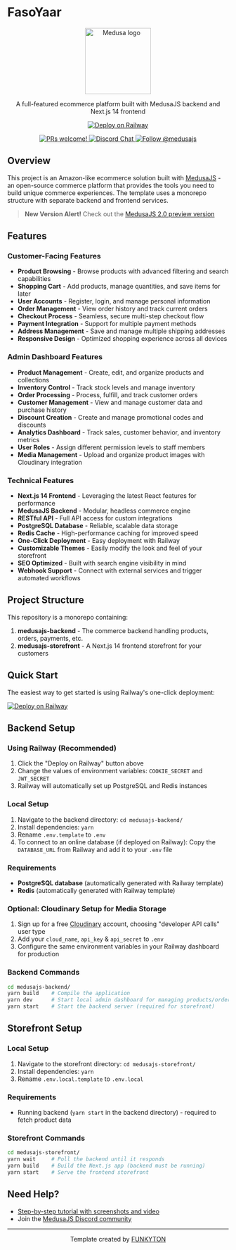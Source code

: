 # FasoYaar

<p align="center">
  <img src="https://user-images.githubusercontent.com/59018053/229103726-e5b529a3-9b3f-4970-8a1f-c6af37f087bf.svg" width="150" alt="Medusa logo">
</p>

<p align="center">
  A full-featured ecommerce platform built with MedusaJS backend and Next.js 14 frontend
</p>

<p align="center">
  <a href="https://railway.app/template/QvfPwp?referralCode=-Yg50p">
    <img src="https://railway.app/button.svg" alt="Deploy on Railway">
  </a>
</p>

<p align="center">
  <a href="https://github.com/medusajs/medusa/blob/master/CONTRIBUTING.md">
    <img src="https://img.shields.io/badge/PRs-welcome-brightgreen.svg?style=flat" alt="PRs welcome!" />
  </a>
  <a href="https://discord.gg/xpCwq3Kfn8">
    <img src="https://img.shields.io/badge/chat-on%20discord-7289DA.svg" alt="Discord Chat" />
  </a>
  <a href="https://twitter.com/intent/follow?screen_name=medusajs">
    <img src="https://img.shields.io/twitter/follow/medusajs.svg?label=Follow%20@medusajs" alt="Follow @medusajs" />
  </a>
</p>

## Overview

This project is an Amazon-like ecommerce solution built with [MedusaJS](https://medusajs.com) - an open-source commerce platform that provides the tools you need to build unique commerce experiences. The template uses a monorepo structure with separate backend and frontend services.

> **New Version Alert!** Check out the [MedusaJS 2.0 preview version](https://github.com/rpuls/medusajs-2.0-for-railway-boilerplate)

## Features

### Customer-Facing Features
- **Product Browsing** - Browse products with advanced filtering and search capabilities
- **Shopping Cart** - Add products, manage quantities, and save items for later
- **User Accounts** - Register, login, and manage personal information
- **Order Management** - View order history and track current orders
- **Checkout Process** - Seamless, secure multi-step checkout flow
- **Payment Integration** - Support for multiple payment methods
- **Address Management** - Save and manage multiple shipping addresses
- **Responsive Design** - Optimized shopping experience across all devices

### Admin Dashboard Features
- **Product Management** - Create, edit, and organize products and collections
- **Inventory Control** - Track stock levels and manage inventory
- **Order Processing** - Process, fulfill, and track customer orders
- **Customer Management** - View and manage customer data and purchase history
- **Discount Creation** - Create and manage promotional codes and discounts
- **Analytics Dashboard** - Track sales, customer behavior, and inventory metrics
- **User Roles** - Assign different permission levels to staff members
- **Media Management** - Upload and organize product images with Cloudinary integration

### Technical Features
- **Next.js 14 Frontend** - Leveraging the latest React features for performance
- **MedusaJS Backend** - Modular, headless commerce engine
- **RESTful API** - Full API access for custom integrations
- **PostgreSQL Database** - Reliable, scalable data storage
- **Redis Cache** - High-performance caching for improved speed
- **One-Click Deployment** - Easy deployment with Railway
- **Customizable Themes** - Easily modify the look and feel of your storefront
- **SEO Optimized** - Built with search engine visibility in mind
- **Webhook Support** - Connect with external services and trigger automated workflows

## Project Structure

This repository is a monorepo containing:

1. **medusajs-backend** - The commerce backend handling products, orders, payments, etc.
2. **medusajs-storefront** - A Next.js 14 frontend storefront for your customers

## Quick Start

The easiest way to get started is using Railway's one-click deployment:

[![Deploy on Railway](https://railway.app/button.svg)](https://railway.app/template/QvfPwp?referralCode=-Yg50p)

## Backend Setup

### Using Railway (Recommended)

1. Click the "Deploy on Railway" button above
2. Change the values of environment variables: `COOKIE_SECRET` and `JWT_SECRET`
3. Railway will automatically set up PostgreSQL and Redis instances

### Local Setup

1. Navigate to the backend directory: `cd medusajs-backend/`
2. Install dependencies: `yarn`
3. Rename `.env.template` to `.env`
4. To connect to an online database (if deployed on Railway): Copy the `DATABASE_URL` from Railway and add it to your `.env` file

### Requirements

- **PostgreSQL database** (automatically generated with Railway template)
- **Redis** (automatically generated with Railway template)

### Optional: Cloudinary Setup for Media Storage

1. Sign up for a free [Cloudinary](https://cloudinary.com/invites/lpov9zyyucivvxsnalc5/yhlpdo1vaw2mq1la0nks) account, choosing "developer API calls" user type
2. Add your `cloud_name`, `api_key` & `api_secret` to `.env`
3. Configure the same environment variables in your Railway dashboard for production

### Backend Commands

```bash
cd medusajs-backend/
yarn build    # Compile the application
yarn dev      # Start local admin dashboard for managing products/orders
yarn start    # Start the backend server (required for storefront)
```

## Storefront Setup

### Local Setup

1. Navigate to the storefront directory: `cd medusajs-storefront/`
2. Install dependencies: `yarn`
3. Rename `.env.local.template` to `.env.local`

### Requirements

- Running backend (`yarn start` in the backend directory) - required to fetch product data

### Storefront Commands

```bash
cd medusajs-storefront/
yarn wait     # Poll the backend until it responds
yarn build    # Build the Next.js app (backend must be running)
yarn start    # Serve the frontend storefront
```

## Need Help?

- [Step-by-step tutorial with screenshots and video](https://funkyton.com/medusajs-free-fully-open-source-ecommerce-solution/)
- Join the [MedusaJS Discord community](https://discord.gg/xpCwq3Kfn8)

---

<p align="center">
  Template created by <a href="https://funkyton.com/">FUNKYTON</a>
</p>
